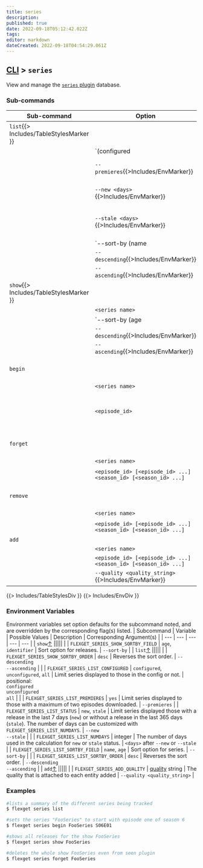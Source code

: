 ```yaml
---
title: series
description: 
published: true
date: 2022-09-18T05:12:42.022Z
tags: 
editor: markdown
dateCreated: 2022-09-18T04:54:29.061Z
---
```


## [CLI](/CLI) > `series`
View and manage the [`series` plugin](/Plugins/series) database.

### Sub-commands
| Sub-command | Option | Description/Example|
| --- | --- | --- |
| `list`<a name="subcommand-list"></a>{{> Includes/TableStylesMarker }} || List a summary of the different series being tracked |
||`(configured|unconfigured|all)`{{>Includes/EnvMarker}} | Limit list to series that are currently in the config or not (default: configured)
|| `--premieres`{{>Includes/EnvMarker}} | Limit list to series which only have episode 1 (and maybe also 2) downloaded |
|| `--new <days>`{{>Includes/EnvMarker}} | Limit list to series with a release seen in last 7 days. number of days can be overridden with DAYS |
|| `--stale <days>`{{>Includes/EnvMarker}} | Limit list to series which have not seen a release in 365 days. number of days can be overridden with DAYS |
|| `--sort-by (name|age)`{{>Includes/EnvMarker}} | Choose list sort attribute
|| `--descending`{{>Includes/EnvMarker}} | Sort in descending order |
|| `--ascending`{{>Includes/EnvMarker}} | Sort in ascending order |
| `show`<a name="subcommand-show"></a>{{> Includes/TableStylesMarker }} || Show the releases FlexGet has seen for a given series | 
|| `<series name>` | Name of the series
|| `--sort-by (age|identifier)`{{>Includes/EnvMarker}} | Choose list sort attribute |
|| `--descending`{{>Includes/EnvMarker}} | Sort in descending order |
|| `--ascending`{{>Includes/EnvMarker}} | Sort in ascending order |
| `begin`|| Set the episode to start getting a series from (use `forget` to remove it) |
|| `<series name>` | Name of the series |
|| `<episode_id>` | Episode or season ID to start getting the series from (e.g. S02E01, 2013-12-11, or 9, depending on how the series is numbered, or S02 for season)|
| `forget`|| Removes episodes, seasons, or a whole series from the entire database (including [`seen`](/Plugins/seen) plugin) |
|| `<series name>` | Name of the series |
|| `<episode_id> [<episode_id> ...]`<br>`<season_id> [<season_id> ...]` | Episode or season ID(s) to forget (optional)
| `remove` || Removes episodes, seasons, or a whole series from the series database only |
|| `<series name>` | Name of the series |
|| `<episode_id> [<episode_id> ...]`<br>`<season_id> [<season_id> ...]` | Episode or season ID(s) to forget (optional)||
| `add`<a name="subcommand-add"></a> |||
|| `<series name>` | Name of the series |
|| `<episode_id> [<episode_id> ...]`<br>`<season_id> [<season_id> ...]` | Episode or season ID(s)  to add
|| `--quality <quality_string>`{{>Includes/EnvMarker}} | [Quality](/Plugins/quality#qualities) string that is attached to each entity added
{{> Includes/TableStylesDiv }}
{{> Includes/EnvDiv }}


### Environment Variables
Environment variables set option defaults for the subcommand noted, and are overridden by the corresponding flag(s) listed.
| Subcommand | Variable | Possible Values | Description | Corresponding Argument(s) |
| --- | --- | --- | --- | --- |
| `show`[&uarr;](#subcommand-show) |||||
| | `FLEXGET_SERIES_SHOW_SORTBY_FIELD` | `age`, `identifier` | Sort option for releases. | `--sort-by` |
| `list`[&uarr;](#subcommand-list) |||||
| | `FLEXGET_SERIES_SHOW_SORTBY_ORDER` | `desc` | Reverses the sort order. | `--descending`<br>`--ascending` |
| | `FLEXGET_SERIES_LIST_CONFIGURED` | `configured`, `unconfigured`, `all` | Limit series displayed to those in the config or not. | positional:<br>`configured`<br>`unconfigured`<br>`all` |
| | `FLEXGET_SERIES_LIST_PREMIERES` | `yes` | Limit series displayed to those with a maximum of two episodes downloaded. | `--premieres`
| | `FLEXGET_SERIES_LIST_STATUS` | `new`, `stale` | Limit series displayed those with a release in the last 7 days (`new`) or without a release in the last 365 days (`stale`). The number of days can be customized with `FLEXGET_SERIES_LIST_NUMDAYS`. | `--new`<br>`--stale` |
| | `FLEXGET_SERIES_LIST_NUMDAYS` | integer | The number of days used in the calculation for `new` or `stale` status. | `<days>` after `--new` or `--stale`
| | `FLEXGET_SERIES_LIST_SORTBY_FIELD` | `name`, `age` | Sort option for series. | `--sort-by` |
| | `FLEXGET_SERIES_LIST_SORTBY_ORDER` | `desc` | Reverses the sort order. | `--descending`<br>`--ascending` |
| `add`[&uarr;](#subcommand-add) |||||
| | `FLEXGET_SERIES_ADD_QUALITY` | [quality](/Plugins/quality#qualities) string | The quality that is attached to each entity added | `--quality <quality_string>` |


### Examples
```bash
#lists a summary of the different series being tracked
$ flexget series list

#sets the series "FooSeries" to start with episode one of season 6
$ flexget series begin FooSeries S06E01

#shows all releases for the show FooSeries
$ flexget series show FooSeries

#deletes the whole show FooSeries even from seen plugin
$ flexget series forget FooSeries
```
